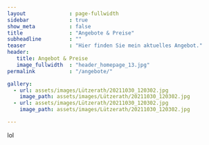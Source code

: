 ```yaml
---
layout              : page-fullwidth
sidebar             : true
show_meta           : false
title               : "Angebote & Preise"
subheadline         : ""
teaser              : "Hier finden Sie mein aktuelles Angebot."
header:
   title: Angebot & Preise
   image_fullwidth  : "header_homepage_13.jpg"
permalink           : "/angebote/"

gallery:
  - url: assets/images/Lützerath/20211030_120302.jpg
    image_path: assets/images/Lützerath/20211030_120302.jpg
  - url: assets/images/Lützerath/20211030_120302.jpg
    image_path: assets/images/Lützerath/20211030_120302.jpg

---
```


lol
